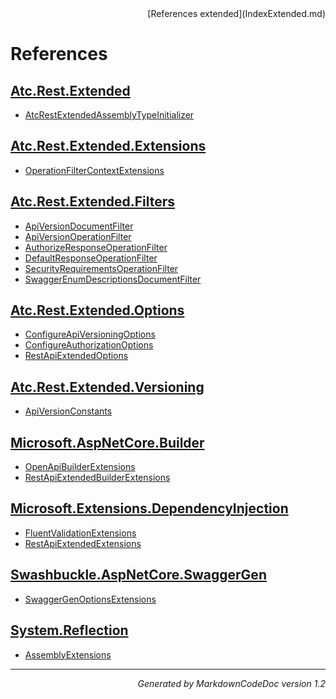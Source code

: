 <div style='text-align: right'>
[References extended](IndexExtended.md)
</div>

# References

## [Atc.Rest.Extended](Atc.Rest.Extended.md)

- [AtcRestExtendedAssemblyTypeInitializer](Atc.Rest.Extended.md#atcrestextendedassemblytypeinitializer)

## [Atc.Rest.Extended.Extensions](Atc.Rest.Extended.Extensions.md)

- [OperationFilterContextExtensions](Atc.Rest.Extended.Extensions.md#operationfiltercontextextensions)

## [Atc.Rest.Extended.Filters](Atc.Rest.Extended.Filters.md)

- [ApiVersionDocumentFilter](Atc.Rest.Extended.Filters.md#apiversiondocumentfilter)
- [ApiVersionOperationFilter](Atc.Rest.Extended.Filters.md#apiversionoperationfilter)
- [AuthorizeResponseOperationFilter](Atc.Rest.Extended.Filters.md#authorizeresponseoperationfilter)
- [DefaultResponseOperationFilter](Atc.Rest.Extended.Filters.md#defaultresponseoperationfilter)
- [SecurityRequirementsOperationFilter](Atc.Rest.Extended.Filters.md#securityrequirementsoperationfilter)
- [SwaggerEnumDescriptionsDocumentFilter](Atc.Rest.Extended.Filters.md#swaggerenumdescriptionsdocumentfilter)

## [Atc.Rest.Extended.Options](Atc.Rest.Extended.Options.md)

- [ConfigureApiVersioningOptions](Atc.Rest.Extended.Options.md#configureapiversioningoptions)
- [ConfigureAuthorizationOptions](Atc.Rest.Extended.Options.md#configureauthorizationoptions)
- [RestApiExtendedOptions](Atc.Rest.Extended.Options.md#restapiextendedoptions)

## [Atc.Rest.Extended.Versioning](Atc.Rest.Extended.Versioning.md)

- [ApiVersionConstants](Atc.Rest.Extended.Versioning.md#apiversionconstants)

## [Microsoft.AspNetCore.Builder](Microsoft.AspNetCore.Builder.md)

- [OpenApiBuilderExtensions](Microsoft.AspNetCore.Builder.md#openapibuilderextensions)
- [RestApiExtendedBuilderExtensions](Microsoft.AspNetCore.Builder.md#restapiextendedbuilderextensions)

## [Microsoft.Extensions.DependencyInjection](Microsoft.Extensions.DependencyInjection.md)

- [FluentValidationExtensions](Microsoft.Extensions.DependencyInjection.md#fluentvalidationextensions)
- [RestApiExtendedExtensions](Microsoft.Extensions.DependencyInjection.md#restapiextendedextensions)

## [Swashbuckle.AspNetCore.SwaggerGen](Swashbuckle.AspNetCore.SwaggerGen.md)

- [SwaggerGenOptionsExtensions](Swashbuckle.AspNetCore.SwaggerGen.md#swaggergenoptionsextensions)

## [System.Reflection](System.Reflection.md)

- [AssemblyExtensions](System.Reflection.md#assemblyextensions)

<hr /><div style='text-align: right'><i>Generated by MarkdownCodeDoc version 1.2</i></div>
